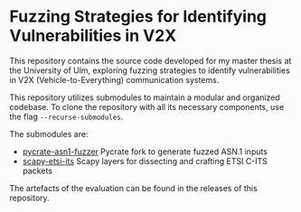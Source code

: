 # Fuzzing Strategies for Identifying Vulnerabilities in V2X
This repository contains the source code developed for my master thesis at the University of Ulm, exploring fuzzing strategies to identify vulnerabilities in V2X (Vehicle-to-Everything) communication systems.

This repository utilizes submodules to maintain a modular and organized codebase. To clone the repository with all its necessary components, use the flag `--recurse-submodules`.

The submodules are:
- [pycrate-asn1-fuzzer](https://github.com/Boslx/pycrate-asn1-fuzzer)  Pycrate fork to generate fuzzed ASN.1 inputs 
- [scapy-etsi-its](https://github.com/Boslx/scapy-etsi-its) Scapy layers for dissecting and crafting ETSI C-ITS packets 

The artefacts of the evaluation can be found in the releases of this repository. 